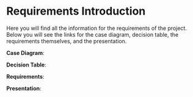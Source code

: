 # Requirements Introduction #

Here you will find all the information for the requirements of the project. Below you will see the links for the case diagram, decision table, the requirements themselves, and the presentation.

**Case Diagram**: 

**Decision Table**:

**Requirements**:

**Presentation**: